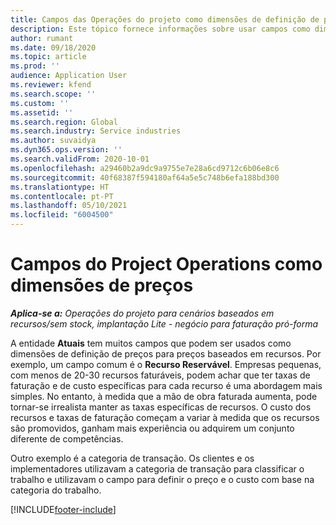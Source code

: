 ```yaml
---
title: Campos das Operações do projeto como dimensões de definição de preços
description: Este tópico fornece informações sobre usar campos como dimensões de preços no Dynamics 365 Project Operations.
author: rumant
ms.date: 09/18/2020
ms.topic: article
ms.prod: ''
audience: Application User
ms.reviewer: kfend
ms.search.scope: ''
ms.custom: ''
ms.assetid: ''
ms.search.region: Global
ms.search.industry: Service industries
ms.author: suvaidya
ms.dyn365.ops.version: ''
ms.search.validFrom: 2020-10-01
ms.openlocfilehash: a29460b2a9dc9a9755e7e28a6cd9712c6b06e8c6
ms.sourcegitcommit: 40f68387f594180af64a5e5c748b6efa188bd300
ms.translationtype: HT
ms.contentlocale: pt-PT
ms.lasthandoff: 05/10/2021
ms.locfileid: "6004500"
---
```

# <a name="project-operations-fields-as-pricing-dimensions"></a>Campos do Project Operations como dimensões de preços

_**Aplica-se a:** Operações do projeto para cenários baseados em recursos/sem stock, implantação Lite - negócio para faturação pró-forma_

A entidade **Atuais** tem muitos campos que podem ser usados como dimensões de definição de preços para preços baseados em recursos. Por exemplo, um campo comum é o **Recurso Reservável**. Empresas pequenas, com menos de 20-30 recursos faturáveis, podem achar que ter taxas de faturação e de custo específicas para cada recurso é uma abordagem mais simples. No entanto, à medida que a mão de obra faturada aumenta, pode tornar-se irrealista manter as taxas específicas de recursos. O custo dos recursos e taxas de faturação começam a variar à medida que os recursos são promovidos, ganham mais experiência ou adquirem um conjunto diferente de competências. 

Outro exemplo é a categoria de transação. Os clientes e os implementadores utilizavam a categoria de transação para classificar o trabalho e utilizavam o campo para definir o preço e o custo com base na categoria do trabalho.


[!INCLUDE[footer-include](../includes/footer-banner.md)]